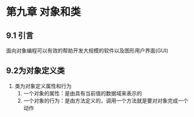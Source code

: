# 第九章 对象和类

## 9.1 引言
面向对象编程可以有效的帮助开发大规模的软件以及图形用户界面(GUI)

## 9.2为对象定义类
1. 类为对象定义属性和行为
	1. 一个对象的属性：是由具有当前值的数据域来表示的
	2. 一个对象的行为：是由方法定义的，调用一个方法就是要对对象完成一个动作

